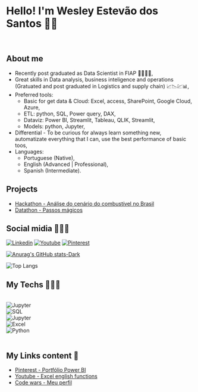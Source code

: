 
# Hello! I'm Wesley Estevão dos Santos 👍🏽
<br/>

## About me
- Recently post graduated as Data Scientist in FIAP 👨🏼‍🎓🚀, <br/>
- Great skills in Data analysis, business inteligence and operations (Gratuated and post graduated in Logistics and supply chain) 📈📉💹📊, <br/>
- Preferred tools:
  - Basic for get data & Cloud: Excel, access, SharePoint, Google Cloud, Azure,
  - ETL: python, SQL, Power query, DAX,
  - Dataviz: Power BI, Streamlit, Tableau, QLIK, Streamlit,
  - Models: python, Jupyter,
- Differential - To be curious for always learn something new, automatizate everything that I can, use the best performance of basic toos,
- Languages:
  - Portuguese (Native),
  - English (Advanced | Professional),
  - Spanish (Intermediate). <br/>
 
## Projects
- [Hackathon - Análise do cenário do combustível no Brasil](https://projetotechchallenge4-3dtat.streamlit.app/)<br/>
- [Datathon - Passos mágicos](https://datathon-wesleyesantos-g44.streamlit.app/)<br/>

## Social midia 🙋🏽‍♂️
[![Linkedin](https://img.shields.io/badge/LinkedIn-0077B5?style=for-the-badge&logo=linkedin&logoColor=white)](https://www.linkedin.com/in/wesleyesantos) [![Youtube](https://img.shields.io/badge/YouTube-FF0000?style=for-the-badge&logo=youtube&logoColor=white)](https://www.youtube.com/@excelinfo8516) [![Pinterest](https://img.shields.io/badge/Pinterest-%23E60023.svg?&style=for-the-badge&logo=Pinterest&logoColor=white)](https://br.pinterest.com/wesleyesantos1)

[![Anurag's GitHub stats-Dark](https://github-readme-stats.vercel.app/api?username=wesleyesantos&show_icons=true&theme=dark#gh-dark-mode-only)](https://github.com/wesleyesantos/github-readme-stats#gh-dark-mode-only)

![Top Langs](https://github-readme-stats.vercel.app/api/top-langs/?username=wesleyesantos&layout=compact)

## My Techs 👨🏽‍💻
<div styles="display: inline_block"><br/>
     <img align
="center" alt="Jupyter" src = "http://ForTheBadge.com/images/badges/built-with-science.svg"/>
    <br/>
    <img align="center" alt="SQL" src = "https://img.shields.io/badge/Microsoft_SQL_Server-CC2927?style=for-the-badge&logo=microsoft-sql-server&logoColor=white)" />
    <br/>
    <img align="center" alt="Jupyter" src = "https://img.shields.io/badge/Made%20with-Jupyter-orange?style=for-the-badge&logo=Jupyter)"/>
    <br/>
    <img align="center" alt="Excel" src = "https://img.shields.io/badge/Microsoft_Excel-217346?style=for-the-badge&logo=microsoft-excel&logoColor=white" />
    <br/>
    <img align="center" alt="Python" src = "https://img.shields.io/badge/Python-3776AB?style=for-the-badge&logo=python&logoColor=white" />
    <br/>
       
    	
    
</div><br/>

## My Links content 🔗
- [Pinterest - Portfólio Power BI](https://br.pinterest.com/pin/356417758024611034/)<br/>
- [Youtube - Excel english functions](https://www.youtube.com/playlist?list=PLK98pO8bR0XLvhIHXC6cJBx6cqcV4w3zv)<br/>
- [Code wars - Meu perfil](https://www.codewars.com/users/wesleyesantos)<br/>
